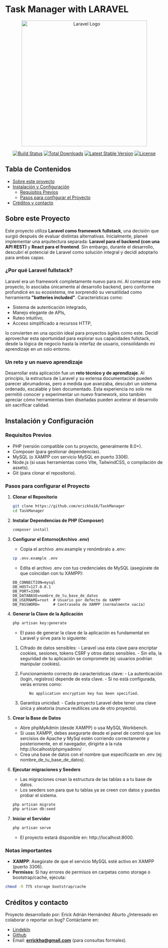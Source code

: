 # Task Manager with LARAVEL

<p align="center"><a href="https://laravel.com" target="_blank"><img src="https://raw.githubusercontent.com/laravel/art/master/logo-lockup/5%20SVG/2%20CMYK/1%20Full%20Color/laravel-logolockup-cmyk-red.svg" width="400" alt="Laravel Logo"></a></p>

<p align="center">
<a href="https://github.com/laravel/framework/actions"><img src="https://github.com/laravel/framework/workflows/tests/badge.svg" alt="Build Status"></a>
<a href="https://packagist.org/packages/laravel/framework"><img src="https://img.shields.io/packagist/dt/laravel/framework" alt="Total Downloads"></a>
<a href="https://packagist.org/packages/laravel/framework"><img src="https://img.shields.io/packagist/v/laravel/framework" alt="Latest Stable Version"></a>
<a href="https://packagist.org/packages/laravel/framework"><img src="https://img.shields.io/packagist/l/laravel/framework" alt="License"></a>
</p>


## Tabla de Contenidos

- [Sobre este proyecto](#sobre-este-proyecto)
- [Instalación y Configuración](#instalación-y-configuración)
  - [Requisitos Previos](#requisitos-previos)
  - [Pasos para configurar el Proyecto](#pasos-para-configurar-el-proyecto)
- [Créditos y contacto](#créditos-y-contacto)



## Sobre este Proyecto

Este proyecto utiliza **Laravel como framework fullstack**, una decisión que surgió después de evaluar distintas alternativas. Inicialmente, planeé implementar una arquitectura separada: **Laravel para el backend (con una API REST)** y **React para el frontend**. Sin embargo, durante el desarrollo, descubrí el potencial de Laravel como solución integral y decidí adoptarlo para ambas capas.

### ¿Por qué Laravel fullstack?

Laravel era un framework completamente nuevo para mí. Al comenzar este proyecto, lo asociaba únicamente al desarrollo backend, pero conforme profundicé en su ecosistema, me sorprendió su versatilidad como herramienta **"batteries included"**. Características como:

- Sistema de autenticación integrado,
- Manejo elegante de APIs,
- Ruteo intuitivo,
- Acceso simplificado a recursos HTTP,

lo convierten en una opción ideal para proyectos ágiles como este. Decidí aprovechar esta oportunidad para explorar sus capacidades fullstack, desde la lógica de negocio hasta la interfaz de usuario, consolidando mi aprendizaje en un solo entorno.

### Un reto y un nuevo aprendizaje

Desarrollar esta aplicación fue un **reto técnico y de aprendizaje**. Al principio, la estructura de Laravel y su extensa documentación pueden parecer abrumadoras, pero a medida que avanzaba, descubrí un sistema ordenado, escalable y bien documentado. Esta experiencia no solo me permitió conocer y experimentar un nuevo framework, sino también apreciar cómo herramientas bien diseñadas pueden acelerar el desarrollo sin sacrificar calidad.

## Instalación y Configuración

### Requisitos Previos

- PHP (versión compatible con tu proyecto, generalmente 8.0+).
- Composer (para gestionar dependencias).
- MySQL (o XAMPP con servicio MySQL en puerto 3306).
- Node.js (si usas herramientas como Vite, TailwindCSS, o compilación de assets).
- Git (para clonar el repositorio).

### Pasos para configurar el Proyecto

1. **Clonar el Repositorio**

    ```bash
    git clone https://github.com/erickha16/TaskManager
    cd TaskManager
    ```

2. **Instalar Dependencias de PHP (Composer)**

    ```bash
    composer install
    ```

3. **Configurar el Entorno(Archivo .env)**

    - Copia el archivo .env.example y renómbralo a .env:

    ```bash
    cp .env.example .env
    ```

    - Edita el archivo .env con tus credenciales de MySQL (asegúrate de que coincidan con tu XAMPP):

    ```env
    DB_CONNECTION=mysql
    DB_HOST=127.0.0.1
    DB_PORT=3306
    DB_DATABASE=nombre_de_tu_base_de_datos
    DB_USERNAME=root  # Usuario por defecto de XAMPP
    DB_PASSWORD=      # Contraseña de XAMPP (normalmente vacía)
    ```

4. **Generar la Clave de la Aplicación**

    ```bash
    php artisan key:generate
    ```

    - El paso de generar la clave de la aplicación es fundamental en Laravel y sirve para lo siguiente:
    1. Cifrado de datos sensibles:
            - Laravel usa esta clave para encriptar cookies, sesiones, tokens CSRF y otros datos sensibles.
            - Sin ella, la seguridad de tu aplicación se compromete (ej: usuarios podrían manipular cookies).
    2. Funcionamiento correcto de características clave:
            - La autenticación (login, registros) depende de esta clave.
            - Si no está configurada, verás errores como:

        ```plaintext
            No application encryption key has been specified.
        ```

    3. Garantiza unicidad:
            - Cada proyecto Laravel debe tener una clave única y aleatoria (nunca reutilices una de otro proyecto).

5. **Crear la Base de Datos**

    - Abre phpMyAdmin (desde XAMPP) o usa MySQL Workbench.
    - Si usas XAMPP, debes asegurarte desde el panel de control que los sercisios de Apache y MySql estén corriendo correctamente y posteriomente, en el navegador, dirigirte a la ruta http://localhost/phpmyadmin/
    - Crea una base de datos con el nombre que especificaste en .env (ej: nombre_de_tu_base_de_datos).

6. **Ejecutar migraciones y Seeders**

    - Las migraciones crean la estructura de las tablas a a tu base de datos. 
    - Los seeders son para que tu tablas ya se creen con datos y puedas probar el sistema.

    ```bash
    php artisan migrate
    php artisan db:seed
    ```

7. **Iniciar el Servidor**

    ```bash
    php artisan serve
    ```

    - El proyecto estará disponible en: http://localhost:8000.

### Notas importantes

- **XAMPP**: Asegúrate de que el servicio MySQL esté activo en XAMPP (puerto 3306).
- **Permisos**: Si hay errores de permisos en carpetas como storage o bootstrap/cache, ejecuta:

```bash
chmod -R 775 storage bootstrap/cache
```

## Créditos y contacto 

Proyecto desarrollado por: Erick Adrián Hernández Aburto
 ¿Interesado en colaborar o reportar un bug? Contáctame en:  
- [LindekIn](https://www.linkedin.com/in/erickha16/)
- [Github](https://github.com/erickha16)
- Email: **errickha@gmail.com** (para consultas formales). 